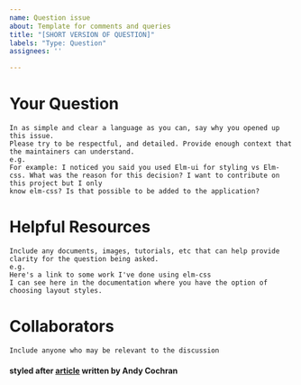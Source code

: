 ```yaml
---
name: Question issue
about: Template for comments and queries
title: "[SHORT VERSION OF QUESTION]"
labels: "Type: Question"
assignees: ''

---
```


# Your Question
```
In as simple and clear a language as you can, say why you opened up this issue.
Please try to be respectful, and detailed. Provide enough context that the maintainers can understand.
e.g. 
For example: I noticed you said you used Elm-ui for styling vs Elm-css. What was the reason for this decision? I want to contribute on this project but I only 
know elm-css? Is that possible to be added to the application?
```

# Helpful Resources
```
Include any documents, images, tutorials, etc that can help provide clarity for the question being asked.
e.g.
Here's a link to some work I've done using elm-css
I can see here in the documentation where you have the option of choosing layout styles. 
```

# Collaborators 
```
Include anyone who may be relevant to the discussion
```

#### styled after [article](https://medium.com/nyc-planning-digital/writing-a-proper-github-issue-97427d62a20f) written by Andy Cochran
